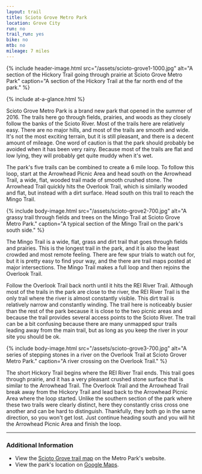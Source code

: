 ```yaml
---
layout: trail
title: Scioto Grove Metro Park
location: Grove City
run: no
trail_run: yes
bike: no
mtb: no
mileage: 7 miles
---
```

{% include header-image.html src="/assets/scioto-grove1-1000.jpg" alt="A section of the Hickory Trail going through prairie at Scioto Grove Metro Park" caption="A section of the Hickory Trail at the far north end of the park." %}

{% include at-a-glance.html %}

Scioto Grove Metro Park is a brand new park that opened in the summer of 2016.  The trails here go through fields, prairies, and woods as they closely follow the banks of the Scioto River.  Most of the trails here are relatively easy.  There are no major hills, and most of the trails are smooth and wide.  It's not the most exciting terrain, but it is still pleasant, and there is a decent amount of mileage.  One word of caution is that the park should probably be avoided when it has been very rainy.  Because most of the trails are flat and low lying, they will probably get quite muddy when it's wet.

The park's five trails can be combined to create a 6 mile loop.  To follow this loop, start at the Arrowhead Picnic Area and head south on the Arrowhead Trail, a wide, flat, wooded trail made of smooth crushed stone.  The Arrowhead Trail quickly hits the Overlook Trail, which is similarly wooded and flat, but instead with a dirt surface. Head south on this trail to reach the Mingo Trail.

{% include body-image.html src="/assets/scioto-grove2-700.jpg" alt="A grassy trail through fields and trees on the Mingo Trail at Scioto Grove Metro Park." caption="A typical section of the Mingo Trail on the park's south side." %}

The Mingo Trail is a wide, flat, grass and dirt trail that goes through fields and prairies.  This is the longest trail in the park, and it is also the least crowded and most remote feeling.  There are few spur trials to watch out for, but it is pretty easy to find your way, and the there are trail maps posted at major intersections.  The Mingo Trail makes a full loop and then rejoins the Overlook Trail.

Follow the Overlook Trail back north until it hits the REI River Trail.  Although most of the trails in the park are close to the river, the REI River Trail is the only trail where the river is almost constantly visible.  This dirt trail is relatively narrow and constantly winding.  The trail here is noticeably busier than the rest of the park because it is close to the two picnic areas and because the trail provides several access points to the Scioto River.  The trail can be a bit confusing because there are many unmapped spur trails leading away from the main trail, but as long as you keep the river in your site you should be ok.

{% include body-image.html src="/assets/scioto-grove3-700.jpg" alt="A series of stepping stones in a river on the Overlook Trail at Scioto Grover Metro Park." caption="A river crossing on the Overlook Trail." %}

The short Hickory Trail begins where the REI River Trail ends.  This trail goes through prairie, and it has a very pleasant crushed stone surface that is similar to the Arrowhead Trail.  The Overlook Trail and the Arrowhead Trail break away from the Hickory Trail and lead back to the Arrowhead Picnic Area where the loop started.  Unlike the southern section of the park where these two trails were clearly distinct, here they constantly criss cross one another and can be hard to distinguish.  Thankfully, they both go in the same direction, so you won't get lost.  Just continue heading south and you will hit the Arrowhead Picnic Area and finish the loop.

---

### Additional Information
* View the [Scioto Grove trail map](http://www.metroparks.net/parks-and-trails/scioto-grove/park-map/) on the Metro Park's website.
* View the park's location on [Google Maps](https://goo.gl/maps/it5ft5NrkN22).
